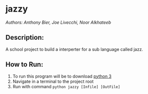 # jazzy
_Authors: Anthony Bier, Joe Livecchi, Noor Alkhateeb_

## Description:
A school project to build a interperter for a sub language called jazz.

## How to Run:
1. To run this program will be to download [python 3](https://www.python.org/downloads/)
2. Navigate in a terminal to the project root
3. Run with command `python jazzy [Infile] [OutFile]`

